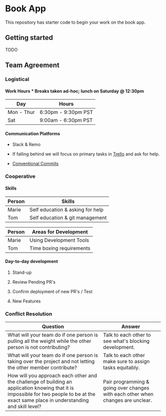 # Book App

This repository has starter code to begin your work on the book app.

## Getting started

TODO

## Team Agreement

### Logistical

#### Work Hours * Breaks taken ad-hoc; lunch on Saturday @ 12:30pm

| Day | Hours |
| ----- | ----- |
| Mon - Thur | 6:30pm - 9:30pm PST |
| Sat |  9:00am - 6:30pm PST |

#### Communication Platforms

* Slack & Remo

* If falling behind we will focus on primary tasks in [Trello](https://trello.com/b/IgtPlxMv/best-books-task-tracker) and ask for help.

* [Conventional Commits](https://gist.github.com/qoomon/5dfcdf8eec66a051ecd85625518cfd13)

### Cooperative

#### Skills

| Person | Skills |
|----|----|
| Marie | Self education & asking for help |
| Tom | Self education & git management |

| Person | Areas for Development |
| ----- | ----- |
| Marie | Using Development Tools |
| Tom | Time boxing requirements |

#### Day-to-day development

1. Stand-up

2. Review Pending PR's

3. Confirm deployment of new PR's / Test

4. New Features

### Conflict Resolution

| Question | Answer |
| ----- | ----- |
| What will your team do if one person is pulling all the weight while the other person is not contributing? | Talk to each other to see what's blocking development. |
| What will your team do if one person is taking over the project and not letting the other member contribute? | Talk to each other make sure to assign tasks equitably. |
| How will you approach each other and the challenge of building an application knowing that it is impossible for two people to be at the exact same place in understanding and skill level? | Pair programming & going over changes with each other when changes are unclear. |
